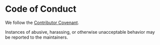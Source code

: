 # Code of Conduct

We follow the [Contributor Covenant](https://www.contributor-covenant.org/version/2/1/code_of_conduct/).

Instances of abusive, harassing, or otherwise unacceptable behavior may be reported to the maintainers.
